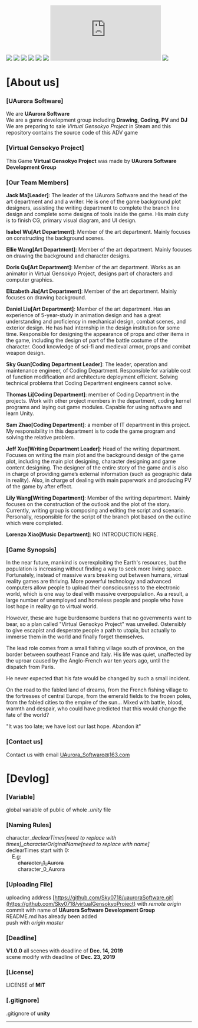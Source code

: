 [![](https://img.shields.io/appveyor/ci/gruntjs/grunt)](https://github.com/Sky0718/virtualGensokyoProject/)
[![](https://img.shields.io/bower/l/bootstrap)](https://github.com/Sky0718/virtualGensokyoProject/)
[![](https://img.shields.io/vaadin-directory/rating-count/vaadinvaadin-grid)](https://github.com/Sky0718/virtualGensokyoProject/)
[![](https://img.shields.io/ubuntu/v/ubuntu-wallpapers/bionic)](https://github.com/Sky0718/virtualGensokyoProject/)
[![](https://img.shields.io/nodeping/status/jkiwn052-ntpp-4lbb-8d45-ihew6d9ucoei?down_color=lightgrey&down_message=online&up_color=green&up_message=online)](https://github.com/Sky0718/virtualGensokyoProject/)
[![](https://img.shields.io/cii/level/1)](https://github.com/Sky0718/virtualGensokyoProject/)
[![](https://img.shields.io/gitter/room/nwjs/nw.js)](https://github.com/Sky0718/virtualGensokyoProject/)
[![](https://img.shields.io/npm/v/@cycle/core)](https://github.com/Sky0718/virtualGensokyoProject/)



# [About us] #
### [UAurora Software] ###
We are **UAurora Software**  
We are a game development group including **Drawing**, **Coding**, **PV** and **DJ**  
We are preparing to sale *Virtual Gensokyo Project* in Steam and this repository contains the source code of this ADV game  

### [Virtual Gensokyo Project] ###
This Game **Virtual Gensokyo Project** was made by **UAurora Software Development Group**

### [Our Team Members] ###
**Jack Ma[Leader]**: The leader of the UAurora Software and the head of the art department and and a writer. He is one of the game background plot designers, assisting the writing department to complete the branch line design and complete some designs of tools inside the game. His main duty is to finish CG, primary visual diagram, and UI design.
  
**Isabel Wu[Art Department]**: Member of the art department. Mainly focuses on constructing the background scenes.
  
**Ellie Wang[Art Department]**: Member of the art department. Mainly focuses on drawing the background and character designs.
  
**Doris Qu[Art Department]**: Member of the art department. Works as an animator in Virtual Gensokyo Project, designs part of characters and computer graphics.
  
**Elizabeth Jia[Art Department]**: Member of the art department. Mainly focuses on drawing background.
  
**Daniel Liu[Art Department]**: Member of the art department. Has an experience of 5-year-study in animation design and has a great understanding and proficiency in mechanical design, combat scenes, and exterior design. He has had internship in the design institution for some time. Responsible for designing the appearance of props and other items in the game, including the design of part of the battle costume of the character. Good knowledge of sci-fi and medieval armor, props and combat weapon design.
  
**Sky Guan[Coding Department Leader]**: The leader, operation and maintenance engineer, of Coding Department. Responsible for variable cost of function modification and architecture deployment efficient. Solving technical problems that Coding Department engineers cannot solve.
  
**Thomas Li[Coding Department]**: member of Coding Department in the projects. Work with other project members in the department, coding kernel programs and laying out game modules. Capable for using software and learn Unity.
  
**Sam Zhao[Coding Department]**: a member of IT department in this project. My responsibility in this department is to code the game program and solving the relative problem.
  
**Jeff Xue[Writing Department Leader]**: Head of the writing department. Focuses on writing the main plot and the background design of the game plot, including the main plot designing, character designing and game content designing. The designer of the entire story of the game and is also in charge of providing game’s external information (such as geographic data in reality). Also, in charge of dealing with main paperwork and producing PV of the game by after effect.
  
**Lily Wang[Writing Department]**: Member of the writing department. Mainly focuses on the construction of the outlook and the plot of the story. Currently, writing group is composing and editing the script and scenario. Personally, responsible for the script of the branch plot based on the outline which were completed.
  
**Lorenzo Xiao[Music Department]**: NO INTRODUCTION HERE.

### [Game Synopsis] ###
In the near future, mankind is overexploiting the Earth's resources, but the population is increasing without finding a way to seek more living space. Fortunately, instead of massive wars breaking out between humans, virtual reality games are thriving. More powerful technology and advanced computers allow people to upload their consciousness to the electronic world, which is one way to deal with massive overpopulation. As a result, a large number of unemployed and homeless people and people who have lost hope in reality go to virtual world.  
  
However, these are huge burdensome burdens that no governments want to bear, so a plan called "Virtual Gensokyo Project" was unveiled. Ostensibly to give escapist and desperate people a path to utopia, but actually to immerse them in the world and finally forget themselves.  
  
The lead role comes from a small fishing village south of province, on the border between southeast France and Italy. His life was quiet, unaffected by the uproar caused by the Anglo-French war ten years ago, until the dispatch from Paris.  
  
He never expected that his fate would be changed by such a small incident.  
  
On the road to the fabled land of dreams, from the French fishing village to the fortresses of central Europe, from the emerald fields to the frozen poles, from the fabled cities to the empire of the sun... Mixed with battle, blood, warmth and despair, who could have predicted that this would change the fate of the world?  
  
"It was too late; we have lost our last hope. Abandon it"  

### [Contact us] ###
Contact us with email [UAurora_Software@163.com](https://mail.163.com/)  



# [Devlog] #
### [Variable] ###
global variable of public of whole *.unity* file  

### [Naming Rules] ###
character_*declearTimes[need to replace with times]*_*characterOriginalName[need to replace with name]*  
declearTimes start with 0:  
&nbsp; &nbsp; E.g:  
        &nbsp; &nbsp; &nbsp; &nbsp; ~~character_1_Aurora~~   
        &nbsp; &nbsp; &nbsp; &nbsp; character_0_Aurora  

### [Uploading File] ###
uploading address [https://github.com/Sky0718/uauroraSoftware.git](https://github.com/Sky0718/virtualGensokyoProject) with *remote origin*  
commit with name of **UAurora Software Development Group**  
README.md has already been added  
push with *origin master*  

### [Deadline] ###
**V1.0.0**
all scenes with deadline of **Dec. 14, 2019**  
scene modify with deadline of **Dec. 23, 2019**  

### [License] ###
LICENSE of **MIT**  

### [.gitignore] ###
.gitignore of **unity**  

* * *
